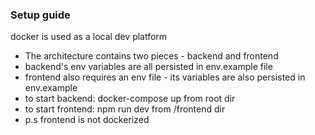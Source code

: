 ### Setup guide
docker is used as a local dev platform
<ul>
<li>The architecture contains two pieces - backend and frontend</li>
<li>backend's env variables are all persisted in env.example file</li>
<li>frontend also requires an env file - its variables are also persisted in env.example</li>
<li>to start backend: docker-compose up from root dir</li>
<li>to start frontend: npm run dev from /frontend dir</li>
<li>p.s frontend is not dockerized</li>
</ul>